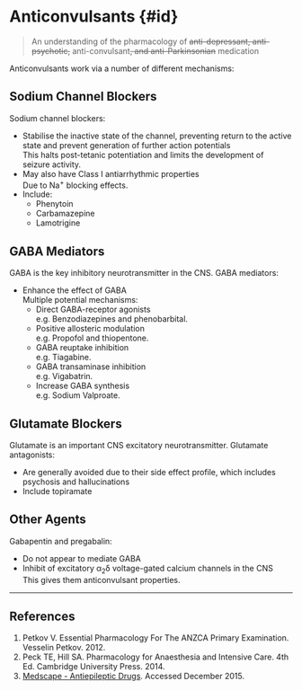 # Anticonvulsants {#id}
> An understanding of the pharmacology of ~~anti-depressant, anti-psychotic,~~ anti-convulsant~~, and anti-Parkinsonian~~ medication

Anticonvulsants work via a number of different mechanisms:

## Sodium Channel Blockers
Sodium channel blockers:
* Stabilise the inactive state of the channel, preventing return to the active state and prevent generation of further action potentials  
This halts post-tetanic potentiation and limits the development of seizure activity.
* May also have Class I antiarrhythmic properties  
Due to Na<sup>+</sup> blocking effects.
* Include:
    * Phenytoin
    * Carbamazepine
    * Lamotrigine

## GABA Mediators
GABA is the key inhibitory neurotransmitter in the CNS. GABA mediators:
* Enhance the effect of GABA  
Multiple potential mechanisms:
    *  Direct GABA-receptor agonists  
    e.g. Benzodiazepines and phenobarbital.
    * Positive allosteric modulation  
    e.g. Propofol and thiopentone.
    * GABA reuptake inhibition  
    e.g. Tiagabine.
    * GABA transaminase inhibition  
    e.g. Vigabatrin.
    * Increase GABA synthesis  
    e.g. Sodium Valproate.

## Glutamate Blockers
Glutamate is an important CNS excitatory neurotransmitter. Glutamate antagonists:
* Are generally avoided due to their side effect profile, which includes psychosis and hallucinations
* Include topiramate

## Other Agents
Gabapentin and pregabalin:
* Do not appear to mediate GABA
* Inhibit of excitatory α<sub>2</sub>δ voltage-gated calcium channels in the CNS  
This gives them anticonvulsant properties.


---

## References
1. Petkov V. Essential Pharmacology For The ANZCA Primary Examination. Vesselin Petkov. 2012.
2. Peck TE, Hill SA. Pharmacology for Anaesthesia and Intensive Care. 4th Ed. Cambridge University Press. 2014.  
3. [Medscape - Antiepileptic Drugs](http://emedicine.medscape.com/article/1187334-overview#showall). Accessed December 2015.
